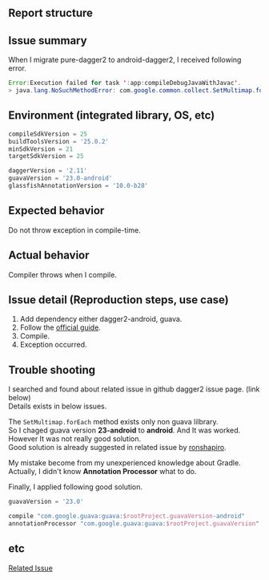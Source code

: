 ## Report structure
## Issue summary  
When I migrate pure-dagger2 to android-dagger2, I received following error.
````java
Error:Execution failed for task ':app:compileDebugJavaWithJavac'.
> java.lang.NoSuchMethodError: com.google.common.collect.SetMultimap.forEach(Ljava/util/function/BiConsumer;)V
````

## Environment (integrated library, OS, etc)
````gradle
compileSdkVersion = 25
buildToolsVersion = '25.0.2'
minSdkVersion = 21
targetSdkVersion = 25

daggerVersion = '2.11'
guavaVersion = '23.0-android'
glassfishAnnotationVersion = '10.0-b28'
````

## Expected behavior
Do not throw exception in compile-time.

## Actual behavior
Compiler throws when I compile.

## Issue detail (Reproduction steps, use case)
1. Add dependency either dagger2-android, guava.
2. Follow the [official guide](https://google.github.io/dagger/android.html).
3. Compile.
4. Exception occurred.

## Trouble shooting
I searched and found about related issue in github dagger2 issue page. (link below)  
Details exists in below issues.  

The `SetMultimap.forEach` method exists only non guava lilbrary.  
So I chaged guava version __23-android__ to __android__. And It was worked.  
However It was not really good solution.  
Good solution is already suggested in related issue by [ronshapiro](https://github.com/google/dagger/issues/753#issuecomment-304550945).

My mistake become from my unexperienced knowledge about Gradle.  
Actually, I didn't know __Annotation Processor__ what to do.  

Finally, I applied following good solution.  
````gradle
guavaVersion = '23.0'
````

````gradle
compile "com.google.guava:guava:$rootProject.guavaVersion-android"
annotationProcessor "com.google.guava:guava:$rootProject.guavaVersion"
````


## etc
[Related Issue](https://github.com/google/dagger/issues/753)  